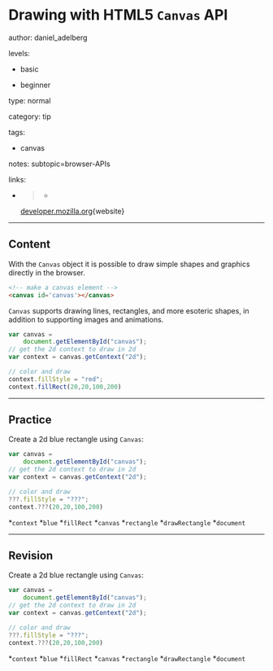 # Drawing with HTML5 `Canvas` API
author: daniel_adelberg

levels:

  - basic

  - beginner

type: normal

category: tip

tags:

  - canvas

notes: subtopic=browser-APIs

links:

  - >-
    [developer.mozilla.org](https://developer.mozilla.org/en-US/docs/Web/API/Canvas_API/Tutorial){website}

---
## Content

With the `Canvas` object it is possible to draw simple shapes and graphics directly in the browser. 


```html
<!-- make a canvas element -->
<canvas id='canvas'></canvas>
```

`Canvas` supports drawing lines, rectangles, and more esoteric shapes, in addition to supporting images and animations. 

```javascript
var canvas = 
    document.getElementById("canvas");
// get the 2d context to draw in 2d
var context = canvas.getContext("2d");

// color and draw
context.fillStyle = "red";
context.fillRect(20,20,100,200)
```

---
## Practice

Create a 2d blue rectangle using `Canvas`:
```javascript
var canvas = 
    document.getElementById("canvas");
// get the 2d context to draw in 2d
var context = canvas.getContext("2d");

// color and draw
???.fillStyle = "???";
context.???(20,20,100,200)
```
*`context`
*`blue`
*`fillRect`
*`canvas`
*`rectangle`
*`drawRectangle`
*`document`

---
## Revision

Create a 2d blue rectangle using `Canvas`:
```javascript
var canvas = 
    document.getElementById("canvas");
// get the 2d context to draw in 2d
var context = canvas.getContext("2d");

// color and draw
???.fillStyle = "???";
context.???(20,20,100,200)
```
*`context`
*`blue`
*`fillRect`
*`canvas`
*`rectangle`
*`drawRectangle`
*`document`